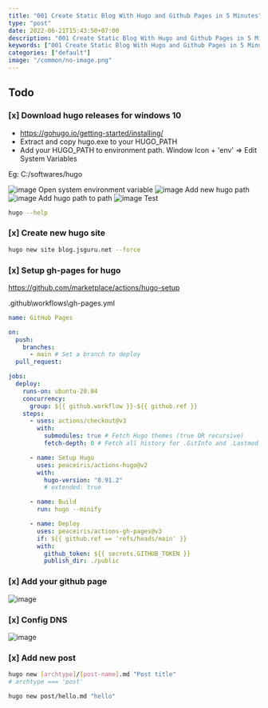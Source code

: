 ```yaml
---
title: "001 Create Static Blog With Hugo and Github Pages in 5 Minutes"
type: "post"
date: 2022-06-21T15:43:50+07:00
description: "001 Create Static Blog With Hugo and Github Pages in 5 Minutes"
keywords: ["001 Create Static Blog With Hugo and Github Pages in 5 Minutes"]
categories: ["default"]
image: "/common/no-image.png"
---
```


## Todo

### [x] Download hugo releases for windows 10

- https://gohugo.io/getting-started/installing/
- Extract and copy hugo.exe to your HUGO_PATH
- Add your HUGO_PATH to environment path. Window Icon + 'env' => Edit System Variables

Eg: C:/softwares/hugo

![image](https://user-images.githubusercontent.com/31009750/174746924-deab0f6a-bef5-4241-b5ad-f615a6e30120.png)
Open system environment variable
![image](https://user-images.githubusercontent.com/31009750/174747049-c0669277-1a70-4d75-828e-3e532919c9df.png)
Add new hugo path
![image](https://user-images.githubusercontent.com/31009750/174747136-5b20623d-ff18-4c7a-915e-128337ef2f52.png)
Add hugo path to path
![image](https://user-images.githubusercontent.com/31009750/174747330-c11e93a5-d303-49e6-90cb-df9a03b31824.png)
Test

```bash
hugo --help
```

### [x] Create new hugo site

```bash
hugo new site blog.jsguru.net --force
```

### [x] Setup gh-pages for hugo

https://github.com/marketplace/actions/hugo-setup

.github\workflows\gh-pages.yml

```yml
name: GitHub Pages

on:
  push:
    branches:
      - main # Set a branch to deploy
  pull_request:

jobs:
  deploy:
    runs-on: ubuntu-20.04
    concurrency:
      group: ${{ github.workflow }}-${{ github.ref }}
    steps:
      - uses: actions/checkout@v3
        with:
          submodules: true # Fetch Hugo themes (true OR recursive)
          fetch-depth: 0 # Fetch all history for .GitInfo and .Lastmod

      - name: Setup Hugo
        uses: peaceiris/actions-hugo@v2
        with:
          hugo-version: "0.91.2"
          # extended: true

      - name: Build
        run: hugo --minify

      - name: Deploy
        uses: peaceiris/actions-gh-pages@v3
        if: ${{ github.ref == 'refs/heads/main' }}
        with:
          github_token: ${{ secrets.GITHUB_TOKEN }}
          publish_dir: ./public
```

### [x] Add your github page

![image](https://user-images.githubusercontent.com/31009750/174761832-efdb48f3-9a7c-4ce3-8283-5312d28a7bca.png)

### [x] Config DNS

![image](https://user-images.githubusercontent.com/31009750/174761637-4baeff74-14da-4715-9751-25b2210694e0.png)

### [x] Add new post

```bash
hugo new [archtype]/[post-name].md "Post title"
# archtype === 'post'

hugo new post/hello.md "hello"
```

